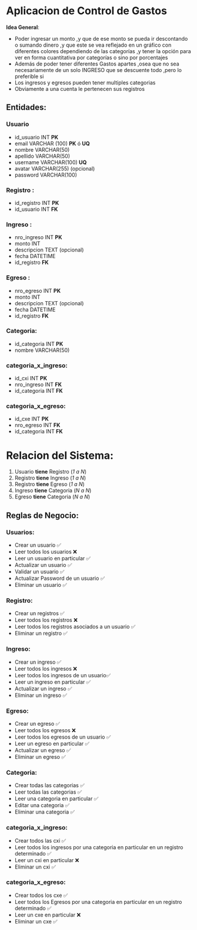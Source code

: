 # Aplicacion de Control de Gastos

**Idea General**:
- Poder ingresar un monto ,y que de ese monto se pueda ir descontando o sumando dinero ,y que este se vea reflejado en un gráfico con diferentes colores dependiendo de las categorías ,y tener la opción para ver en forma cuantitativa por categorías o sino por porcentajes 
- Además de poder tener diferentes Gastos apartes ,osea que no sea necesariamente de un solo INGRESO que se descuente todo ,pero lo preferible si 
- Los ingresos y egresos pueden tener multiples categorias
- Obviamente a una cuenta le pertenecen sus registros 


## Entidades:

### Usuario
- id_usuario INT **PK**
- email VARCHAR (100) **PK** ó **UQ**
- nombre VARCHAR(50)
- apellido VARCHAR(50)
- username VARCHAR(100) **UQ**
- avatar VARCHAR(255) (opcional)
- password VARCHAR(100)

### Registro :
- id_registro INT **PK**
- id_usuario INT **FK**

### Ingreso :
- nro_ingreso INT **PK**
- monto INT
- descripcion TEXT (opcional)
- fecha DATETIME
- id_registro **FK**

### Egreso :
- nro_egreso INT **PK**
- monto INT
- descripcion TEXT (opcional)
- fecha DATETIME
- id_registro **FK**

### Categoria:
- id_categoria INT **PK**
- nombre VARCHAR(50)

### categoria_x_ingreso:
- id_cxi INT **PK**
- nro_ingreso INT **FK**
- id_categoria INT **FK**

### categoria_x_egreso:
- id_cxe INT **PK**
- nro_egreso INT **FK**
- id_categoria INT **FK**


# Relacion del Sistema:
1. Usuario **tiene** Registro (_1 a N_) 
1. Registro **tiene** Ingreso (_1 a N_)
1. Registro **tiene** Egreso (_1 a N_)
1. Ingreso **tiene** Categoria (_N a N_)
1. Egreso **tiene** Categoria (_N a N_)


## Reglas de Negocio:

### Usuarios:
- Crear un usuario ✅
- Leer todos los usuarios ❌
- Leer un usuario en particular ✅
- Actualizar un usuario ✅
- Validar un usuario ✅
- Actualizar Password de un usuario ✅
- Eliminar un usuario ✅

### Registro:
- Crear un registros ✅
- Leer todos los registros ❌
- Leer todos los registros asociados a un usuario ✅
- Eliminar un registro ✅

### Ingreso:
- Crear un ingreso ✅
- Leer todos los ingresos ❌
- Leer todos los ingresos de un usuario✅
- Leer un ingreso en particular ✅
- Actualizar un ingreso ✅
- Eliminar un ingreso ✅

### Egreso:
- Crear un egreso ✅
- Leer todos los egresos ❌
- Leer todos los egresos de un usuario ✅
- Leer un egreso en particular ✅
- Actualizar un egreso ✅
- Eliminar un egreso ✅

### Categoria:
- Crear todas las categorias ✅
- Leer todas las categorias ✅
- Leer una categoria en particular ✅
- Editar una categoria ✅
- Eliminar una categoria ✅
 
### categoria_x_ingreso:
- Crear todos las cxi ✅
- Leer todos los ingresos por una categoria en particular en un registro determinado ✅
- Leer un cxi en particular ❌
- Eliminar un cxi ✅

### categoria_x_egreso:
- Crear todos los cxe ✅
- Leer todos los Egresos por una categoria en particular en un registro determinado ✅
- Leer un cxe en particular ❌
- Eliminar un cxe ✅
